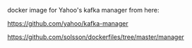 docker image for Yahoo's kafka manager from here:

https://github.com/yahoo/kafka-manager

https://github.com/solsson/dockerfiles/tree/master/manager


